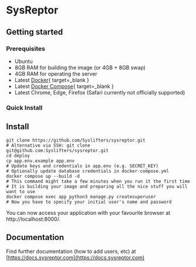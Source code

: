 # SysReptor
## Getting started
### Prerequisites
* Ubuntu
* 8GB RAM for building the image (or 4GB + 8GB swap)
* 4GB RAM for operating the server
* Latest [Docker](https://docs.docker.com/engine/install/){ target=_blank }
* Latest [Docker Compose](https://docs.docker.com/compose/install/){ target=_blank }
* Latest Chrome, Edge, Firefox (Safari currently not officially supported)

### Quick Install
## Install
```shell linenums="1"
git clone https://github.com/Syslifters/sysreptor.git
# Alternative via SSH: git clone git@github.com:Syslifters/sysreptor.git
cd deploy
cp app.env.example app.env
# Update keys and credentials in app.env (e.g. SECRET_KEY) 
# Optionally update database credentials in docker-compose.yml
docker compose up --build -d
# This command might take a few minutes when you run it the first time
# It is building your image and preparing all the nice stuff you will want to use
docker compose exec app python3 manage.py createsuperuser
# Now you have to specify your initial user's name and password
```

You can now access your application with your favourite browser at http://localhost:8000/.

## Documentation
Find further documentation (how to add users, etc) at [https://docs.sysreptor.com](https://docs.sysreptor.com)